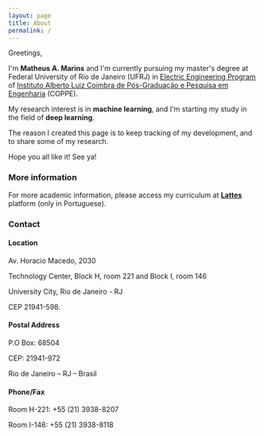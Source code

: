 ```yaml
---
layout: page
title: About
permalink: /
---
```


Greetings,

I'm **Matheus A. Marins** and I'm currently pursuing my master's degree at Federal University of Rio de Janeiro (UFRJ) in [Electric Engineering Program](http://www.pee.ufrj.br) of [Instituto Alberto Luiz Coimbra de Pós-Graduação e Pesquisa em Engenharia](http://coppe.ufrj.br) (COPPE).

My research interest is in **machine learning**, and I'm starting my study in the field of **deep learning**.

The reason I created this page is to keep tracking of my development, and to share some of my research.

Hope you all like it! See ya!

### More information

For more academic information, please access my curriculum at [**Lattes**](http://lattes.cnpq.br/4476862527285936) platform (only in Portuguese).

### Contact

#### Location

Av. Horacio Macedo, 2030

Technology Center, Block H, room 221 and Block I, room 146

University City, Rio de Janeiro - RJ

CEP 21941-598.

#### Postal Address
P.O Box: 68504

CEP: 21941-972

Rio de Janeiro – RJ – Brasil

#### Phone/Fax
Room H-221: +55 (21) 3938-8207

Room I-146: +55 (21) 3938-8118
